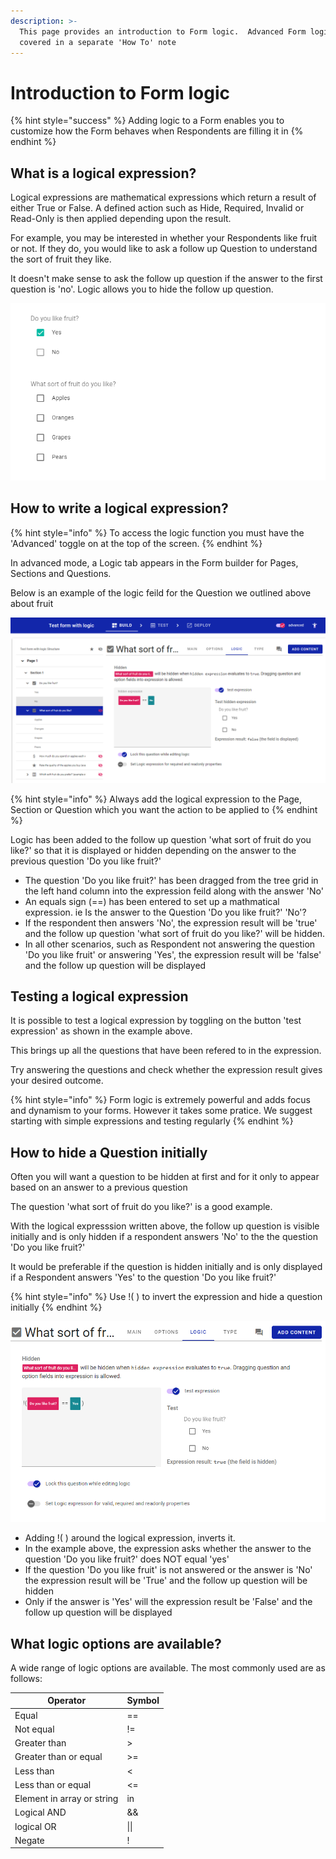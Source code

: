 ```yaml
---
description: >-
  This page provides an introduction to Form logic.  Advanced Form logic is
  covered in a separate 'How To' note
---
```


# Introduction to Form logic

{% hint style="success" %}
Adding logic to a Form enables you to customize how the Form behaves when Respondents are filling it in
{% endhint %}

## What is a logical expression?

Logical expressions are mathematical expressions which return a result of either True or False.  A defined action such as Hide, Required, Invalid or Read-Only is then applied depending upon the result.

For example, you may be interested in whether your Respondents like fruit or not.  If they do, you would like to ask a follow up Question to understand the sort of fruit they like. &#x20;

It doesn't make sense to ask the follow up question if the answer to the first question is 'no'.  Logic allows you to hide the follow up question.

![Example of a question where logic can help](<../../.gitbook/assets/image (300) (1) (1) (1) (1) (1) (1).png>)

## How to write a logical expression?

{% hint style="info" %}
To access the logic function you must have the 'Advanced' toggle on at the top of the screen.&#x20;
{% endhint %}

In advanced mode, a Logic tab appears in the Form builder for Pages, Sections and Questions. &#x20;

Below is an example of the logic feild for the Question we outlined above about fruit

![](<../../.gitbook/assets/image (304) (1) (1) (1) (1) (1) (1) (1).png>)

{% hint style="info" %}
Always add the logical expression to the Page, Section or Question which you want the action to be applied to
{% endhint %}

Logic has been added to the follow up question 'what sort of fruit do you like?' so that it is displayed or hidden depending on the answer to the previous question 'Do you like fruit?'

* The question 'Do you like fruit?' has been dragged from the tree grid in the left hand column into the expression feild along with the answer 'No'
* An equals sign (==) has been entered to set up a mathmatical expression.  ie Is the answer to the Question 'Do you like fruit?'  'No'? &#x20;
* If the respondent then answers 'No', the expression result will be 'true' and the follow up question 'what sort of fruit do you like?' will be hidden. &#x20;
* In all other scenarios, such as Respondent not answering the question 'Do you like fruit' or answering 'Yes', the expression result will be 'false' and the follow up question will be displayed

## Testing a logical expression

It is possible to test a logical expression by toggling on the button 'test expression' as shown in the example above. &#x20;

This brings up all the questions that have been refered to in the expression.  &#x20;

Try answering the questions and check whether the expression result gives your desired outcome.

{% hint style="info" %}
Form logic is extremely powerful and adds focus and dynamism to your forms.  However it takes some pratice.  We suggest starting with simple expressions and testing regularly
{% endhint %}

## How to hide a Question initially

Often you will want a question to be hidden at first and for it only to appear based on an answer to a previous question

The question 'what sort of fruit do you like?' is a good example. &#x20;

With the logical expresssion written above, the follow up question is visible initially and is only hidden if a respondent answers 'No' to the the question 'Do you like fruit?'

It would be preferable if the question is hidden initially and is only displayed if a Respondent answers 'Yes' to the question 'Do you like fruit?'

{% hint style="info" %}
Use !(  ) to invert the expression and hide a question initially
{% endhint %}

![](<../../.gitbook/assets/image (297) (1) (1) (1) (1).png>)

* Adding !(  ) around the logical expression, inverts it. &#x20;
* In the example above, the expression asks whether the answer to the question 'Do you like fruit?' does NOT equal 'yes'
* If the question 'Do you like fruit' is not answered or the answer is 'No' the expression result will be 'True' and the follow up question will be hidden
* Only if the answer is 'Yes' will the expression result be 'False' and the follow up question will be displayed&#x20;

## What logic options are available?

A wide range of logic options are available.   The most commonly used are as follows:

| Operator                   | Symbol |
| -------------------------- | ------ |
| Equal                      | ==     |
| Not equal                  | !=     |
| Greater than               | >      |
| Greater than or equal      | >=     |
| Less than                  | <      |
| Less than or equal         | <=     |
| Element in array or string | in     |
| Logical AND                | &&     |
| logical OR                 | \|\|   |
| Negate                     | !      |
